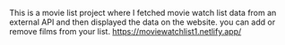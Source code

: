 This is a movie list project where I fetched movie watch list data from an external API and then displayed the data on the website. you can add or remove films from your list.                                                 https://moviewatchlist1.netlify.app/      
 
